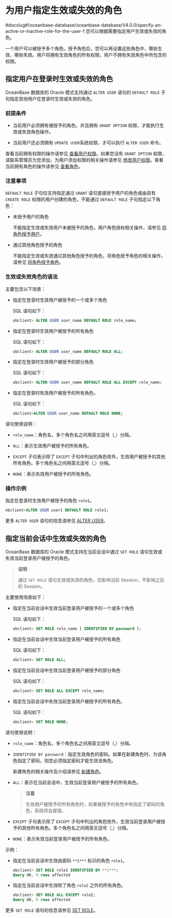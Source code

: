 # 为用户指定生效或失效的角色
#docslug#/oceanbase-database/oceanbase-database/V4.0.0/specify-an-active-or-inactive-role-for-the-user-1
您可以根据需要指定用户生效或失效的角色。

一个用户可以被授予多个角色。授予角色后，您可以再设置这些角色中，哪些生效，哪些失效。用户将拥有生效角色的所有权限，用户不拥有失效角色中所包含的权限。

## 指定用户在登录时生效或失效的角色

OceanBase 数据库的 Oracle 模式支持通过 `ALTER USER` 语句的 `DEFAULT ROLE` 子句指定其他用户在登录时生效或失效的角色。

### 前提条件

* 当前用户必须拥有被授予的角色，并且拥有 `GRANT OPTION` 权限，才能执行生效或失效角色操作。

* 当前用户还必须拥有 `UPDATE USER`系统权限，才可以执行 `ALTER USER` 命令。

查看当前拥有权限的操作请参见 [查看用户权限](../4.view-user-permissions.md)。如果您没有 `GRANT OPTION` 权限，请联系管理员为您添加，为用户添加权限的相关操作请参见 [修改用户权限](../5.modify-user-permissions-1.md)。查看当前拥有角色的操作请参见 [查看角色](../9.manage-roles/6.view-roles.md)。

### 注意事项

`DEFAULT ROLE` 子句仅支持指定通过 `GRANT` 语句直接授予用户的角色或由具有 `CREATE ROLE` 权限的用户创建的角色，不能通过 `DEFAULT ROLE` 子句指定以下角色：

* 未授予用户的角色

  不能指定生效或失效用户未被授予的角色，用户角色授权相关操作，请参见 [将角色授予用户](../9.manage-roles/4.grant-a-role-to-a-user.md)。
  
* 通过其他角色授予的角色

  不能指定生效或失效通过其他角色授予的角色，将角色授予角色的相关操作，请参见 [将角色授予角色](../9.manage-roles/3.grant-a-role-to-a-role.md)。
  
### 生效或失效角色的语法

主要包含以下场景：

* 指定在登录时生效用户被授予的一个或多个角色

  SQL 语句如下：

  ```sql
  obclient> ALTER USER user_name DEFAULT ROLE role_name;
  ```

* 指定在登录时生效用户被授予的所有角色

  SQL 语句如下：

  ```sql
  obclient> ALTER USER user_name DEFAULT ROLE ALL;
  ```

* 指定在登录时生效用户被授予的部分角色

  SQL 语句如下：

  ```sql
  obclient> ALTER USER user_name DEFAULT ROLE ALL EXCEPT role_name;
  ```

* 指定在登录时失效用户被授予的所有角色。

  SQL 语句如下：

  ```sql
  obclient>ALTER USER user_name DEFAULT ROLE NONE;
  ```

语句使用说明：

* `role_name`：角色名，多个角色名之间用英文逗号（,）分隔。

* `ALL`：表示生效用户被授予的所有角色。

* `EXCEPT` 子句表示除了 `EXCEPT` 子句中列出的角色除外，生效用户被授予的其他所有角色。多个角色名之间用英文逗号（,）分隔。

* `NONE`：表示失效用户被授予的所有角色。

### 操作示例

指定在登录时生效用户被授予的角色 `role1`。

```sql
obclient>ALTER USER user1 DEFAULT ROLE role1;
```

更多 `ALTER USER` 语句的信息请参见 [ALTER USER](../../../../../../4.development-guide-refactoring-1/5.sql-syntax/3.common-tenant-oracle-mode/9.sql-statement-1/1.DDL-1/12.alter-user-1.md)。

## 指定当前会话中生效或失效的角色

OceanBase 数据库的 Oracle 模式支持在当前会话中通过 `SET ROLE` 语句生效或失效当前登录用户被授予的角色。

>**说明**
>
>通过 `SET ROLE` 语句生效或失效的角色，仅影响当前 Session，不影响之后的 Session。

主要使用场景如下：

* 指定在当前会话中生效当前登录用户被授予的一个或多个角色

  SQL 语句如下：

  ```sql
  obclient> SET ROLE role_name [ IDENTIFIED BY password ];
  ```

* 指定在当前会话中生效当前登录用户被授予的所有角色

  SQL 语句如下：

  ```sql
  obclient> SET ROLE ALL;
  ```

* 指定在当前会话中生效当前登录用户被授予的部分角色

  SQL 语句如下：

  ```sql
  obclient> SET ROLE ALL EXCEPT role_name;
  ```

* 指定在当前会话中失效当前登录用户被授予的所有角色。

  SQL 语句如下：

  ```sql
  obclient> SET ROLE NONE;
  ```

语句使用说明：

* `role_name`：角色名，多个角色名之间用英文逗号（,）分隔。

* `IDENTIFIED BY password`：指定生效角色的密码。如果在新建角色时，为该角色指定了密码，则您必须指定密码才能生效该角色。

  新建角色的相关操作及介绍请参见 [新建角色](../9.manage-roles/2.create-role-1.md)。
  
* `ALL`：表示在当前会话中，生效当前登录用户被授予的所有角色。

  >**注意**
  >
  >生效用户被授予的所有角色时，如果被授予的角色中有指定了密码的角色，系统将会报错。
  
* `EXCEPT` 子句表示除了 `EXCEPT` 子句中列出的角色除外，生效当前登录用户被授予的其他所有角色。多个角色名之间用英文逗号（,）分隔。

* `NONE`：表示失效当前登录用户被授予的所有角色。

示例：

* 指定在当前会话中生效由密码 `**1***` 标识的角色 `role1`。

  ```sql
  obclient> SET ROLE role1 IDENTIFIED BY **1***;
  Query OK, 0 rows affected
  ```

* 指定在当前会话中生效除了角色 `role2` 之外的所有角色。

  ```sql
  obclient> SET ROLE ALL EXCEPT role2;
  Query OK, 0 rows affected
  ```

更多 `SET ROLE` 语句的信息请参见 [SET ROLE](../../../../../../4.development-guide-refactoring-1/5.sql-syntax/3.common-tenant-oracle-mode/9.sql-statement-1/3.DCL/14.set-role.md)。
